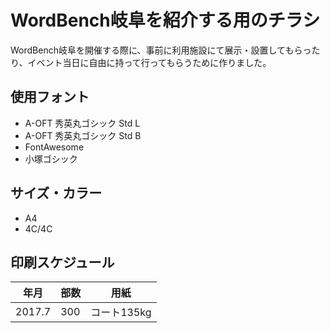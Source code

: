 # WordBench岐阜を紹介する用のチラシ
WordBench岐阜を開催する際に、事前に利用施設にて展示・設置してもらったり、イベント当日に自由に持って行ってもらうために作りました。

## 使用フォント
* A-OFT 秀英丸ゴシック Std L
* A-OFT 秀英丸ゴシック Std B
* FontAwesome
* 小塚ゴシック

## サイズ・カラー
* A4
* 4C/4C

## 印刷スケジュール
|年月|部数|用紙|
|-----|-----|-----|
|2017.7|300|コート135kg|
